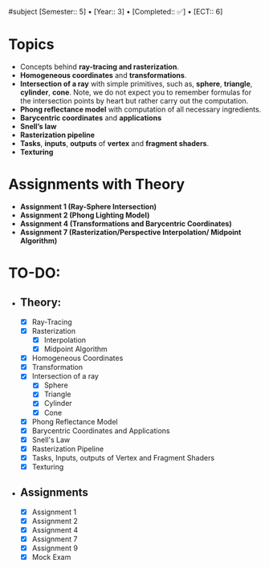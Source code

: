 #subject 
[Semester:: 5]   •   [Year:: 3]   •   [Completed:: ✅]  •   [ECT:: 6]
# Topics
- Concepts behind **ray-tracing and rasterization**.      
- **Homogeneous coordinates** and **transformations**. 
- **Intersection of a ray** with simple primitives, such as, **sphere**, **triangle**, **cylinder**, **cone**. Note, we do not expect you to remember formulas for the intersection points by heart but rather carry out the computation.
- **Phong reflectance model** with computation of all necessary ingredients.      
- **Barycentric coordinates** and **applications**
- **Snell’s law**   
- **Rasterization pipeline** 
- **Tasks**, **inputs**, **outputs** of **vertex** and **fragment shaders**. 
- **Texturing**

# Assignments with Theory
- **Assignment 1 (Ray-Sphere Intersection)**
- **Assignment 2 (Phong Lighting Model)**
- **Assignment 4 (Transformations and Barycentric Coordinates)**
- **Assignment 7 (Rasterization/Perspective Interpolation/ Midpoint Algorithm)**

# TO-DO:
- ## Theory:
	- [x] Ray-Tracing
	- [x] Rasterization
		- [x] Interpolation
		- [x] Midpoint Algorithm
	- [x] Homogeneous Coordinates
	- [x] Transformation
	- [x] Intersection of a ray
		- [x] Sphere
		- [x] Triangle
		- [x] Cylinder
		- [x] Cone
	- [x] Phong Reflectance Model
	- [x] Barycentric Coordinates and Applications
	- [x] Snell's Law
	- [x] Rasterization Pipeline
	- [x] Tasks, Inputs, outputs of Vertex and Fragment Shaders
	- [x] Texturing
- ## Assignments
	- [x] Assignment 1
	- [x] Assignment 2
	- [x] Assignment 4
	- [x] Assignment 7
	- [x] Assignment 9
	- [x] Mock Exam
